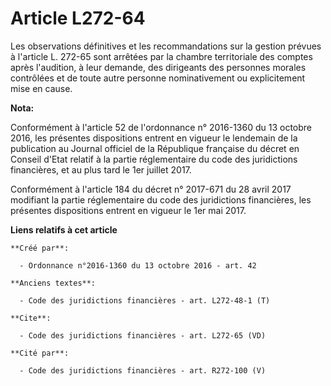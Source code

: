 # Article L272-64

Les observations définitives et les recommandations sur la gestion prévues à l'article L. 272-65 sont arrêtées par la chambre
territoriale des comptes après l'audition, à leur demande, des dirigeants des personnes morales contrôlées et de toute autre
personne nominativement ou explicitement mise en cause.

**Nota:**

Conformément à l'article 52 de l'ordonnance n° 2016-1360 du 13 octobre 2016, les présentes dispositions entrent en vigueur le
lendemain de la publication au Journal officiel de la République française du décret en Conseil d'Etat relatif à la partie
réglementaire du code des juridictions financières, et au plus tard le 1er juillet 2017.

Conformément à l'article 184 du décret n° 2017-671 du 28 avril 2017 modifiant la partie réglementaire du code des
juridictions financières, les présentes dispositions entrent en vigueur le 1er mai 2017.

**Liens relatifs à cet article**

	**Créé par**:

	  - Ordonnance n°2016-1360 du 13 octobre 2016 - art. 42

	**Anciens textes**:

	  - Code des juridictions financières - art. L272-48-1 (T)

	**Cite**:

	  - Code des juridictions financières - art. L272-65 (VD)

	**Cité par**:

	  - Code des juridictions financières - art. R272-100 (V)
